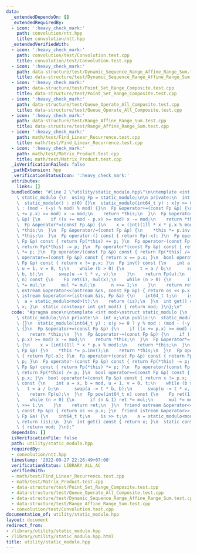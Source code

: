 ```yaml
---
data:
  _extendedDependsOn: []
  _extendedRequiredBy:
  - icon: ':heavy_check_mark:'
    path: convolution/ntt.hpp
    title: convolution/ntt.hpp
  _extendedVerifiedWith:
  - icon: ':heavy_check_mark:'
    path: convolution/test/Convolution.test.cpp
    title: convolution/test/Convolution.test.cpp
  - icon: ':heavy_check_mark:'
    path: data-structure/test/Dynamic_Sequence_Range_Affine_Range_Sum.test.cpp
    title: data-structure/test/Dynamic_Sequence_Range_Affine_Range_Sum.test.cpp
  - icon: ':heavy_check_mark:'
    path: data-structure/test/Point_Set_Range_Composite.test.cpp
    title: data-structure/test/Point_Set_Range_Composite.test.cpp
  - icon: ':heavy_check_mark:'
    path: data-structure/test/Queue_Operate_All_Composite.test.cpp
    title: data-structure/test/Queue_Operate_All_Composite.test.cpp
  - icon: ':heavy_check_mark:'
    path: data-structure/test/Range_Affine_Range_Sum.test.cpp
    title: data-structure/test/Range_Affine_Range_Sum.test.cpp
  - icon: ':heavy_check_mark:'
    path: math/test/Find_Linear_Recurrence.test.cpp
    title: math/test/Find_Linear_Recurrence.test.cpp
  - icon: ':heavy_check_mark:'
    path: math/test/Matrix_Product.test.cpp
    title: math/test/Matrix_Product.test.cpp
  _isVerificationFailed: false
  _pathExtension: hpp
  _verificationStatusIcon: ':heavy_check_mark:'
  attributes:
    links: []
  bundledCode: "#line 2 \"utility/static_modulo.hpp\"\n\ntemplate <int mod>\nstruct\
    \ static_modulo {\n  using Fp = static_modulo;\n\n private:\n  int x;\n\n public:\n\
    \  static_modulo() : x(0) {}\n  static_modulo(int64_t y) : x(y >= 0 ? y % mod\
    \ : (mod - (-y) % mod) % mod) {}\n  Fp &operator+=(const Fp &p) {\n    if ((x\
    \ += p.x) >= mod) x -= mod;\n    return *this;\n  }\n  Fp &operator-=(const Fp\
    \ &p) {\n    if ((x += mod - p.x) >= mod) x -= mod;\n    return *this;\n  }\n\
    \  Fp &operator*=(const Fp &p) {\n    x = (int)(1ll * x * p.x % mod);\n    return\
    \ *this;\n  }\n  Fp &operator/=(const Fp &p) {\n    *this *= p.inv();\n    return\
    \ *this;\n  }\n  Fp operator-() const { return Fp(-x); }\n  Fp operator+(const\
    \ Fp &p) const { return Fp(*this) += p; }\n  Fp operator-(const Fp &p) const {\
    \ return Fp(*this) -= p; }\n  Fp operator*(const Fp &p) const { return Fp(*this)\
    \ *= p; }\n  Fp operator/(const Fp &p) const { return Fp(*this) /= p; }\n  bool\
    \ operator==(const Fp &p) const { return x == p.x; }\n  bool operator!=(const\
    \ Fp &p) const { return x != p.x; }\n  Fp inv() const {\n    int a = x, b = mod,\
    \ u = 1, v = 0, t;\n    while (b > 0) {\n      t = a / b;\n      swap(a -= t *\
    \ b, b);\n      swap(u -= t * v, v);\n    }\n    return Fp(u);\n  }\n  Fp pow(int64_t\
    \ n) const {\n    Fp ret(1), mul(x);\n    while (n > 0) {\n      if (n & 1) ret\
    \ *= mul;\n      mul *= mul;\n      n >>= 1;\n    }\n    return ret;\n  }\n  friend\
    \ ostream &operator<<(ostream &os, const Fp &p) { return os << p.x; }\n  friend\
    \ istream &operator>>(istream &is, Fp &a) {\n    int64_t t;\n    is >> t;\n  \
    \  a = static_modulo<mod>(t);\n    return (is);\n  }\n  int get() const { return\
    \ x; }\n  static constexpr int get_mod() { return mod; }\n};\n"
  code: "#pragma once\n\ntemplate <int mod>\nstruct static_modulo {\n  using Fp =\
    \ static_modulo;\n\n private:\n  int x;\n\n public:\n  static_modulo() : x(0)\
    \ {}\n  static_modulo(int64_t y) : x(y >= 0 ? y % mod : (mod - (-y) % mod) % mod)\
    \ {}\n  Fp &operator+=(const Fp &p) {\n    if ((x += p.x) >= mod) x -= mod;\n\
    \    return *this;\n  }\n  Fp &operator-=(const Fp &p) {\n    if ((x += mod -\
    \ p.x) >= mod) x -= mod;\n    return *this;\n  }\n  Fp &operator*=(const Fp &p)\
    \ {\n    x = (int)(1ll * x * p.x % mod);\n    return *this;\n  }\n  Fp &operator/=(const\
    \ Fp &p) {\n    *this *= p.inv();\n    return *this;\n  }\n  Fp operator-() const\
    \ { return Fp(-x); }\n  Fp operator+(const Fp &p) const { return Fp(*this) +=\
    \ p; }\n  Fp operator-(const Fp &p) const { return Fp(*this) -= p; }\n  Fp operator*(const\
    \ Fp &p) const { return Fp(*this) *= p; }\n  Fp operator/(const Fp &p) const {\
    \ return Fp(*this) /= p; }\n  bool operator==(const Fp &p) const { return x ==\
    \ p.x; }\n  bool operator!=(const Fp &p) const { return x != p.x; }\n  Fp inv()\
    \ const {\n    int a = x, b = mod, u = 1, v = 0, t;\n    while (b > 0) {\n   \
    \   t = a / b;\n      swap(a -= t * b, b);\n      swap(u -= t * v, v);\n    }\n\
    \    return Fp(u);\n  }\n  Fp pow(int64_t n) const {\n    Fp ret(1), mul(x);\n\
    \    while (n > 0) {\n      if (n & 1) ret *= mul;\n      mul *= mul;\n      n\
    \ >>= 1;\n    }\n    return ret;\n  }\n  friend ostream &operator<<(ostream &os,\
    \ const Fp &p) { return os << p.x; }\n  friend istream &operator>>(istream &is,\
    \ Fp &a) {\n    int64_t t;\n    is >> t;\n    a = static_modulo<mod>(t);\n   \
    \ return (is);\n  }\n  int get() const { return x; }\n  static constexpr int get_mod()\
    \ { return mod; }\n};"
  dependsOn: []
  isVerificationFile: false
  path: utility/static_modulo.hpp
  requiredBy:
  - convolution/ntt.hpp
  timestamp: '2022-09-27 22:26:49+07:00'
  verificationStatus: LIBRARY_ALL_AC
  verifiedWith:
  - math/test/Find_Linear_Recurrence.test.cpp
  - math/test/Matrix_Product.test.cpp
  - data-structure/test/Point_Set_Range_Composite.test.cpp
  - data-structure/test/Queue_Operate_All_Composite.test.cpp
  - data-structure/test/Dynamic_Sequence_Range_Affine_Range_Sum.test.cpp
  - data-structure/test/Range_Affine_Range_Sum.test.cpp
  - convolution/test/Convolution.test.cpp
documentation_of: utility/static_modulo.hpp
layout: document
redirect_from:
- /library/utility/static_modulo.hpp
- /library/utility/static_modulo.hpp.html
title: utility/static_modulo.hpp
---
```

